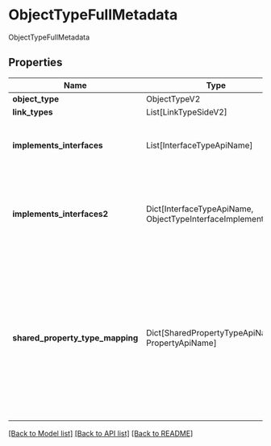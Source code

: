 # ObjectTypeFullMetadata

ObjectTypeFullMetadata

## Properties
| Name | Type | Required | Description |
| ------------ | ------------- | ------------- | ------------- |
**object_type** | ObjectTypeV2 | Yes |  |
**link_types** | List[LinkTypeSideV2] | Yes |  |
**implements_interfaces** | List[InterfaceTypeApiName] | Yes | A list of interfaces that this object type implements. |
**implements_interfaces2** | Dict[InterfaceTypeApiName, ObjectTypeInterfaceImplementation] | Yes | A list of interfaces that this object type implements and how it implements them. |
**shared_property_type_mapping** | Dict[SharedPropertyTypeApiName, PropertyApiName] | Yes | A map from shared property type API name to backing local property API name for the shared property types  present on this object type.  |


[[Back to Model list]](../../../README.md#models-v1-link) [[Back to API list]](../../../README.md#apis-v1-link) [[Back to README]](../../../README.md)
